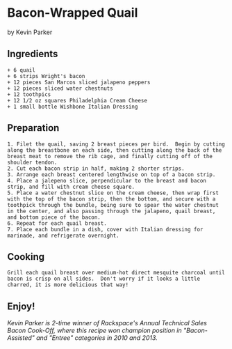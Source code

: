 # Bacon-Wrapped Quail
by Kevin Parker

## Ingredients
	+ 6 quail
	+ 6 strips Wright's bacon
	+ 12 pieces San Marcos sliced jalapeno peppers
	+ 12 pieces sliced water chestnuts
	+ 12 toothpics
	+ 12 1/2 oz squares Philadelphia Cream Cheese
	+ 1 small bottle Wishbone Italian Dressing

## Preparation
	1. Filet the quail, saving 2 breast pieces per bird.  Begin by cutting along the breastbone on each side, then cutting along the back of the breast meat to remove the rib cage, and finally cutting off of the shoulder tendon.
	2. Cut each bacon strip in half, making 2 shorter strips.
	3. Arrange each breast centered lengthwise on top of a bacon strip.
	4. Place a jalepeno slice, perpendicular to the breast and bacon strip, and fill with cream cheese square.
	5. Place a water chestnut slice on the cream cheese, then wrap first with the top of the bacon strip, then the bottom, and secure with a toothpick through the bundle, being sure to spear the water chestnut in the center, and also passing through the jalapeno, quail breast, and bottom piece of the bacon.
	6. Repeat for each quail breast.
	7. Place each bundle in a dish, cover with Italian dressing for marinade, and refrigerate overnight.

## Cooking
	Grill each quail breast over medium-hot direct mesquite charcoal until bacon is crisp on all sides.  Don't worry if it looks a little charred, it is more delicious that way!

## Enjoy!

_Kevin Parker is 2-time winner of Rackspace's Annual Technical Sales Bacon Cook-Off, where this recipe won champion position in "Bacon-Assisted" and "Entree" categories in 2010 and 2013._
